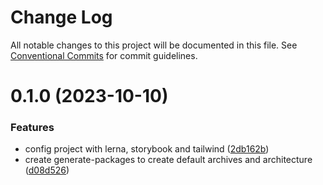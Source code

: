# Change Log

All notable changes to this project will be documented in this file.
See [Conventional Commits](https://conventionalcommits.org) for commit guidelines.

# 0.1.0 (2023-10-10)

### Features

- config project with lerna, storybook and tailwind ([2db162b](https://github.com/samiraetc/amora-library/commit/2db162b748910068e3681209b25646115df353fc))
- create generate-packages to create default archives and architecture ([d08d526](https://github.com/samiraetc/amora-library/commit/d08d526c34c74314542dc36c94c1444b6268997a))
